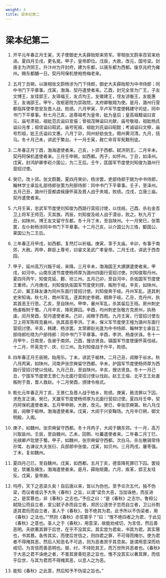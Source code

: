```yaml
---
weight: 3
title: 梁本纪第二
---
```


# 梁本纪第二

1. <span id="梁本纪第二-1"></span>
开平元年春正月壬寅，天子使御史大夫薛贻矩来劳军。宰相张文蔚率百官来劝进。夏四月壬戌，更名晃。甲子，皇帝即位。戊辰，大赦，改元，国号梁。封唐主为济阴王。升汴州为开封府，建为东都，以唐东都为西都。废京兆府为雍州。赐东都酺一日。契丹阿保机使袍笏梅老来。

2. <span id="梁本纪第二-2"></span>
五月丁丑朔，以唐相张文蔚杨涉为门下侍郎，御史大夫薛贻矩为中书侍郎；同中书门下平章事。戊寅，渤海、契丹遣使者来。乙酉，封兄全昱为广王，子友文博王，友珪郢王，友璋福王，友贞均王，友徽建王，侄友谅衡王，友能惠王，友诲邵王。甲午，改枢密院为崇政院，太府卿敬翔为使。是月，潞州行营都指挥使李思安及晋人战，败绩。六月甲寅，平卢军节度使韩建守司徒，同中书门下平章事。秋七月己亥，追尊祖考为皇帝，妣为皇后；皇高祖黯谥曰宣元，庙号肃祖，祖妣范氏谥曰宣僖；曾祖茂琳谥曰光献，庙号敬祖，祖妣杨氏谥曰光孝；祖信谥曰昭武，庙号宪祖，祖妣刘氏谥曰昭懿；考诚谥曰文穆，庙号烈祖，妣王氏谥曰文惠。八月丁卯，同州虸蚄虫生。隰州黄河清。九月，括马。冬十月己未，讲武于繁台。十一月壬寅，赦亡命背军髡黥刑徒。

3. <span id="梁本纪第二-3"></span>
二年春正月丁酉，渤海遣使者来。己亥，卜郊于西都。弑济阴王。二月辛未，契丹阿保机遣使者来。三月壬申朔，如西都。丙子，如怀州。丁丑，如泽州。戊寅，封鸿胪卿李崧介国公，为二王后。壬午，匡国军节度使刘知俊为潞州行营招讨使。

4. <span id="梁本纪第二-4"></span>
癸巳，改卜郊。张文蔚薨。夏四月癸卯，杨涉罢，吏部侍郎于兢为中书侍郎，翰林学士承旨礼部侍郎张策为刑部侍郎：同中书门下平章事。壬子，至泽州。五月己丑，潞州行营都虞候康怀英及晋人战于夹城，败绩。戊戌，立唐三庙。契丹遣使者来。

5. <span id="梁本纪第二-5"></span>
六月壬寅，忠武军节度使刘知俊为西路行营招讨使，以伐岐。己酉，杀右金吾卫上将军王师范，灭其族。丙辰，刘知俊及岐人战于漠谷，败之。秋九月丁丑，如陕州，博王友文留守东都。冬十月丁未，至自陕州。十一月癸巳，张策罢，左仆射杨涉同中书门下平章事。十二月己亥，以介国公为三恪，酅国公、莱国公为二王后。

6. <span id="梁本纪第二-6"></span>
三年春正月甲戌，如西都。复然灯以祈福。庚寅，享于太庙。辛卯，有事于南郊，大赦。丙申，群臣上尊号，曰睿文圣武广孝皇帝。二月壬戌，讲武于西杏园。

7. <span id="梁本纪第二-7"></span>
甲子，延州高万兴叛于岐，来降。三月辛未，渤海国王大諲譔遣使者来。甲戌，如河中。山南东道节度使杨师厚为潞州四面行营招讨使。刘知俊取丹州。夏四月丙午，知俊克延、鄜、坊三州。五月己卯，至自河中，杀佑国军节度使王重师。六月庚戌，刘知俊执佑国军节度使刘捍，叛附于岐。辛亥，如陕州。乙卯，冀王硃友谦为同州东面行营招讨使。刘知俊奔于岐。丹州军乱，逐其刺史宋知诲。秋七月，商州军乱，逐其刺史李稠，稠奔于岐。乙丑，克丹州，执其首恶王行思。乙亥，至自陕州。甲申，襄州军乱，杀其留后王班。房州刺史杨虔叛附于蜀。八月辛亥，降死罪囚。辛酉，均州刺史张敬方克房州，执杨虔。闰月癸酉，契丹遣使者来。己卯，阅稼于西苑。九月壬寅，行营招讨使左卫上将军陈晖克襄州，执其首恶李洪。丁未，保义军节度使王檀为潞州东面行营招讨使。辛亥，韩建、杨涉罢。太常卿赵光逢为中书侍郎、翰林学士承旨工部侍郎杜晓为户部侍郎：同中书门下平章事。辛酉，李洪、杨虔伏诛。冬十一月甲午，日南至，告谢于南郊。己酉，搜访贤良。镇国军节度使康怀英伐岐。十二月，怀英克宁、庆、衍三州。及刘知俊战于升平，败绩。

8. <span id="梁本纪第二-8"></span>
四年春正月壬辰朔，始用乐。丁未，讲武于榆林。二月己丑，阅稼于谷水。秋八月丙寅，如陕州。河南尹张宗奭留守西都。辛未，护国军节度使杨师厚为西路行营招讨使以伐岐。九月己丑，至自陕州。辛亥，搜访贤良。冬十一月己丑，宁国军节度使王景仁为北面行营招讨使以伐赵。赵王王熔、北平王王处直叛附于晋，晋人救赵。十二月癸酉，颁律令格式。

9. <span id="梁本纪第二-9"></span>
乾化元年春正月丁亥，王景仁及晋人战于柏乡，败绩。庚寅，赦流罪以下囚，求危言正谏。癸巳，天雄军节度使杨师厚为北面行营招讨使。夏四月壬申，契丹阿保机遣使者来。五月甲申朔，大赦，改元。癸巳，幸张宗奭第。秋八月戊辰，阅稼于榆林。渤海遣使者来。戊寅，大阅于兴安鞠场。九月辛巳朔，御文明殿，入阁。

10. <span id="梁本纪第二-10"></span>
庚子，如魏州。张宗奭留守西都。冬十月丙子，大阅于魏东郊。十一月，高万兴取盐州。壬辰，至自魏州。乙未，回鹘、吐蕃遣使者来。二年春二月丁巳，光禄卿卢玭使于蜀。甲子，如魏州，张宗奭留守西都。次白马，杀左散骑常侍孙骘、右谏议大夫张衍、兵部郎中张俊。戊寅，如贝州。三月丙戌，屠枣强。丁未，复如魏州。

11. <span id="梁本纪第二-11"></span>
夏四月己巳，至自魏州。戊寅，如西都。五月丁亥，德音降死罪已下囚。罢役徒，禁屠及捕生。渤海遣使者来。是月，薛贻矩薨。六月，疾革，郢王友珪反。戊寅，皇帝崩。

12. <span id="梁本纪第二-12"></span>
呜呼，天下之恶梁久矣！自后唐以来，皆以为伪也。至予论次五代，独不伪梁，而议者或讥予大失《春秋》之旨，以谓“梁负大恶，当加诛绝，而反进之，是奖篡也，非《春秋》之志也。”予应之曰：“是《春秋》之志尔。鲁桓公弑隐公而自立者，宣公弑子赤而自立者，郑厉公逐世子忽而自立者，卫公孙剽逐其君衎而自立者，圣人于《春秋》，皆不绝其为君。此予所以不伪梁者，用《春秋》之法也。”“然则《春秋》亦奖篡乎？”曰：“惟不绝四者之为君，于此见《春秋》之意也。圣人之于《春秋》，用意深，故能劝戒切，为言信，然后善恶明。夫欲著其罪于后世，在乎不没其实。其实尝为君矣，书其为君。其实篡也，书其篡。各传其实，而使后世信之，则四君之罪，不可得而掩尔。使为君者不得掩其恶，然后人知恶名不可逃，则为恶者庶乎其息矣。是谓用意深而劝戒切，为言信而善恶明也。桀、纣，不待贬其王，而万世所共恶者也。《春秋》于大恶之君不诛绝之者，不害其褒善贬恶之旨也，惟不没其实以著其罪，而信乎后世，与其为君而不得掩其恶，以息人之为恶。

13. <span id="梁本纪第二-13"></span>
能知《春秋》之此意，然后知予不伪梁之旨也。”

